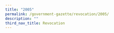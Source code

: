 ```yaml
---
title: "2005"
permalink: /government-gazette/revocation/2005/
description: ""
third_nav_title: Revocation
---
```

